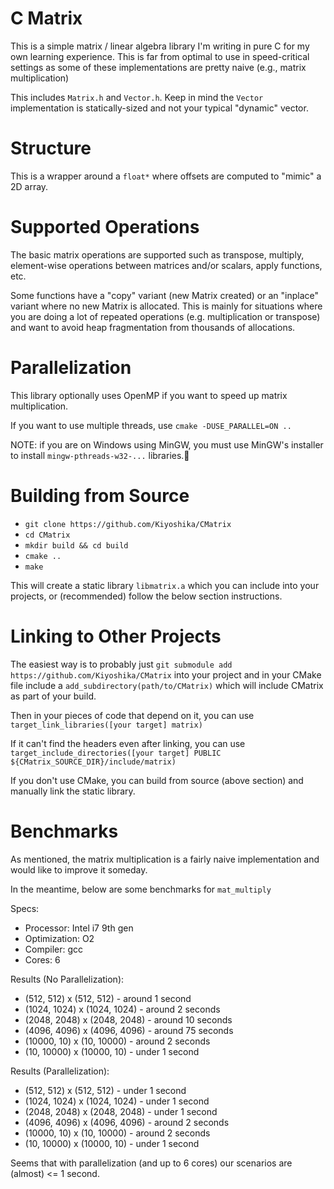 # C Matrix
This is a simple matrix / linear algebra library I'm writing in pure C for my own learning experience. This is far from optimal to use in speed-critical settings as some of these implementations are pretty naive (e.g., matrix multiplication)

This includes `Matrix.h` and `Vector.h`. Keep in mind the `Vector` implementation is statically-sized and not your typical "dynamic" vector.

# Structure
This is a wrapper around a `float*` where offsets are computed to "mimic" a 2D array. 

# Supported Operations
The basic matrix operations are supported such as transpose, multiply, element-wise operations between matrices and/or scalars, apply functions, etc.

Some functions have a "copy" variant (new Matrix created) or an "inplace" variant where no new Matrix is allocated. This is mainly for situations where you are doing a lot of repeated operations (e.g. multiplication or transpose) and want to avoid heap fragmentation from thousands of allocations.

# Parallelization
This library optionally uses OpenMP if you want to speed up matrix multiplication.

If you want to use multiple threads, use `cmake -DUSE_PARALLEL=ON ..`

NOTE: if you are on Windows using MinGW, you must use MinGW's installer to install `mingw-pthreads-w32-...` libraries.

# Building from Source
* `git clone https://github.com/Kiyoshika/CMatrix`
* `cd CMatrix`
* `mkdir build && cd build`
* `cmake ..`
* `make`

This will create a static library `libmatrix.a` which you can include into your projects, or (recommended) follow the below section instructions.

# Linking to Other Projects
The easiest way is to probably just `git submodule add https://github.com/Kiyoshika/CMatrix` into your project and in your CMake file
include a `add_subdirectory(path/to/CMatrix)` which will include CMatrix as part of your build.

Then in your pieces of code that depend on it, you can use `target_link_libraries([your target] matrix)`

If it can't find the headers even after linking, you can use `target_include_directories([your target] PUBLIC ${CMatrix_SOURCE_DIR}/include/matrix)`

If you don't use CMake, you can build from source (above section) and manually link the static library.

# Benchmarks
As mentioned, the matrix multiplication is a fairly naive implementation and would like to improve it someday.

In the meantime, below are some benchmarks for `mat_multiply`

Specs:
* Processor: Intel i7 9th gen
* Optimization: O2
* Compiler: gcc
* Cores: 6

Results (No Parallelization):
* (512, 512) x (512, 512)     - around 1 second
* (1024, 1024) x (1024, 1024) - around 2 seconds
* (2048, 2048) x (2048, 2048) - around 10 seconds
* (4096, 4096) x (4096, 4096) - around 75 seconds
* (10000, 10) x (10, 10000)   - around 2 seconds
* (10, 10000) x (10000, 10)   - under 1 second

Results (Parallelization):
* (512, 512) x (512, 512)     - under 1 second
* (1024, 1024) x (1024, 1024) - under 1 second
* (2048, 2048) x (2048, 2048) - under 1 second
* (4096, 4096) x (4096, 4096) - around 2 seconds
* (10000, 10) x (10, 10000)   - around 2 seconds
* (10, 10000) x (10000, 10)   - under 1 second

Seems that with parallelization (and up to 6 cores) our scenarios are (almost) \<= 1 second.
